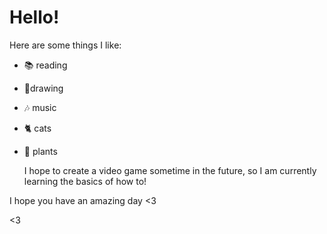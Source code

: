 # Hello!

Here are some things I like:

- 📚 reading
- 📝drawing
- 🎶 music
- 🐈 cats
- 🌷 plants

  I hope to create a video game sometime in the future, so I am currently learning the basics of how to!

I hope you have an amazing day <3



<3
